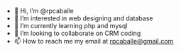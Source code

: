 - 👋 Hi, I’m @rpcaballe
- 👀 I’m interested in web designing and database
- 🌱 I’m currently learning php and mysql
- 💞️ I’m looking to collaborate on CRM coding
- 📫 How to reach me my email at rpcaballe@gmail.com

<!---
rpcaballe/rpcaballe is a ✨ special ✨ repository because its `README.md` (this file) appears on your GitHub profile.
You can click the Preview link to take a look at your changes.
--->
